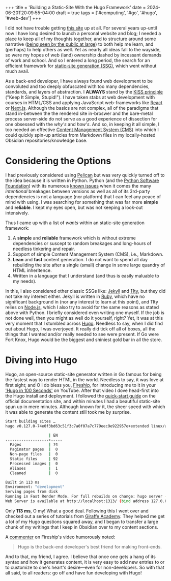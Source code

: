 +++
title = 'Building a Static-Site With the Hugo Framework'
date = 2024-06-20T20:09:55-04:00
draft = true
tags = ['#computing', '#go', '#hugo', '#web-dev']
+++

I did not have trouble getting [this site]() up at all. For several years up-until now I have long desired to launch a personal website and blog; I needed a place to keep all of my thoughts together, and to structure around some narrative ([being seen by the public at large](https://www.sciencedaily.com/releases/2018/04/180420122913.htm)) to both help me learn, and (perhaps) to help others as well. Yet as nearly all ideas fall to the wayside, so were my hopes of web (land) ownership dashed by incessant demands of work and school. And so I entered a long period, the search for an efficient framework for [static-site generation (SSG)](https://en.wikipedia.org/wiki/Static_site_generator), which went without much avail.

As a back-end developer, I have always found web development to be convoluted and too deeply obfuscated with too many dependencies, standards, and layers of abstraction. I **ALWAYS** stand by the [KISS principle]() ("Keep It Simple, Stupid!"). I have taken stabs at web development with courses in HTML/CSS and applying JavaScript web-frameworks like [React]() or [Next.js](). Although the basics are not complex, all of the paradigms that stand in-between the the rendered site in-broswer and the bare-metal process server-side do not serve as a good experience of dissection for one obsessed with the _why's_ and _how's_. And so, in keeping it all simple, I too needed an effective [Content Management System (CMS)](https://en.wikipedia.org/wiki/Content_management_system) into which I could quickly spin-up articles from Markdown files in my locally-hosted Obsidian repositories/knowledge base.

# Considering the Options

I had previously considered using [Pelican](https://getpelican.com/) but was very quickly turned off to the idea because it is written in Python. Python (and the [Python Software Foundation]()) with its numerous [known issues]() when it comes the many _intentional_ breakages between versions as well as all of its 3rd-party dependencies is not a language (nor platform) that I can feel any peace of mind with using. I was searching for something that was far more **simple** and **reliable**. I kept my eyes open, but was not keeping a look-out intensively.

Thus I came up with a list of _wants_ within an static-site generation framework:

1. A **simple** and **reliable** framework which is without extreme dependencies or suscept to random breakages and long-hours of needless tinkering and repair.
2. Support of simple Content Management System (CMS), i.e., Markdown.
3. **Lean** and **fast** content generation. I do not want to spend all day rebuilding the site after a single (small) change in some large quandry of HTML inheritence.
4. Written in a language that I understand (and thus is easily maluable to my needs).

In this, I also considered other classic SSGs like: [Jekyll](https://jekyllrb.com) and [11ty](https://11ty.dev), but they did not take my interest either. Jekyll is written in [Ruby](), which have no significant background in (nor any interest to learn at this point), and 11ty relies on [Node.js](), which I also try to avoid for the same reasons as stated above with Python. I briefly considered even writing one myself. If the job is not done well, then you might as well do it yourself, right? Yet, it was at this very moment that I stumbled across [Hugo](). Needless to say, when I did find out about Hugo, I was overjoyed. It really did tick off all of boxes, all the things that I wanted and/or really needed to see were present. If Go were Fort Knox, Hugo would be the biggest and shiniest gold bar in all the store.

# Diving into Hugo

Hugo, an open-source static-site generator written in Go famous for being the fastest way to render HTML in the world. Needless to say, it was love at first sight; and O I do bless you, [Fireship](), for introducing me to it in your ['Hugo in 100 Seconds']() on YouTube. After that video I dove head-first into the Hugo install and deployment. I followed the [quick-start guide](https://gohugo.io/getting-started/quick-start/) on the official documentation site, and within minutes I had a beautiful static-site spun up in mere minutes. Although known for it, the sheer speed with which it was able to generate the content still took me by surprise.

```bash
Start building sites …
hugo v0.127.0-74e0f3bd63c51f3c7a0f07a7c779eec9e922957e+extended linux/amd64 BuildDate=2024-06-05T10:27:59Z VendorInfo=gohugoio

                   | EN
-------------------+-----
  Pages            | 74
  Paginator pages  |  0
  Non-page files   |  0
  Static files     | 92
  Processed images |  0
  Aliases          |  1
  Cleaned          |  0

Built in 113 ms
Environment: "development"
Serving pages from disk
Running in Fast Render Mode. For full rebuilds on change: hugo server --disableFastRender
Web Server is available at http://localhost:1313/ (bind address 127.0.0.1)
```

Only **113 ms**, O my! What a good deal. Following this I went over and checked out a series of tutorials from [Giraffe Academy](https://www.youtube.com/watch?embeds_referring_euri=https%3A%2F%2Fgohugo.io%2F&source_ve_path=Mjg2NjQsMTY0NTAz&feature=emb_share&v=ut1xtRZ1QOA). They helped me get a lot of my Hugo questions squared away, and I began to transfer a large chunk of my writings that I keep in Obsidian over to my content sections.

A [commenter](https://www.youtube.com/@mrbaeman39lolman60) on Fireship's video humorously noted:

> Hugo is the back-end developer's best friend for making front-ends.

And to that, my friend, I agree. I believe that once one gets a hang of its syntax and how it generates content, it is very easy to add new entries to or to customize to one's heart's desire—even for non-developers. So with that all said, to all readers: go off and have fun developing with Hugo!
